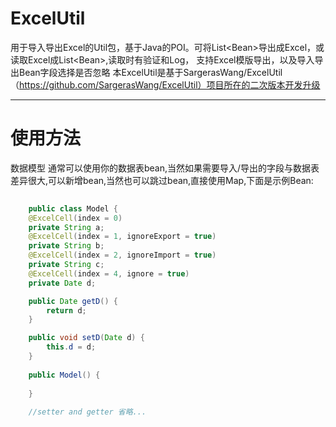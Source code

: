 # ExcelUtil
用于导入导出Excel的Util包，基于Java的POI。可将List&lt;Bean>导出成Excel，或读取Excel成List&lt;Bean>,读取时有验证和Log，
支持Excel模版导出，以及导入导出Bean字段选择是否忽略
本ExcelUtil是基于SargerasWang/ExcelUtil（https://github.com/SargerasWang/ExcelUtil）项目所在的二次版本开发升级
***
# 使用方法
数据模型
通常可以使用你的数据表bean,当然如果需要导入/导出的字段与数据表差异很大,可以新增bean,当然也可以跳过bean,直接使用Map,下面是示例Bean:
```Java  
  
	public class Model {
    @ExcelCell(index = 0)
    private String a;
    @ExcelCell(index = 1, ignoreExport = true)
    private String b;
    @ExcelCell(index = 2, ignoreImport = true)
    private String c;
    @ExcelCell(index = 4, ignore = true)
    private Date d;

    public Date getD() {
        return d;
    }

    public void setD(Date d) {
        this.d = d;
    }
    
    public Model() {
    	
    }
    
    //setter and getter 省略...
  
```
